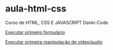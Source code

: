 # aula-html-css
Curso de HTML, CSS E JAVASCRIPT Danki-Code

<a href="https://augustgui18.github.io/aula-html-css/formulario%20css/index.html">Executar primeiro formulario</a>


<a href="https://augustgui18.github.io/aula-html-css/modulo-html/video-audio.html">Executar primeira manipulação de video/audio</a>